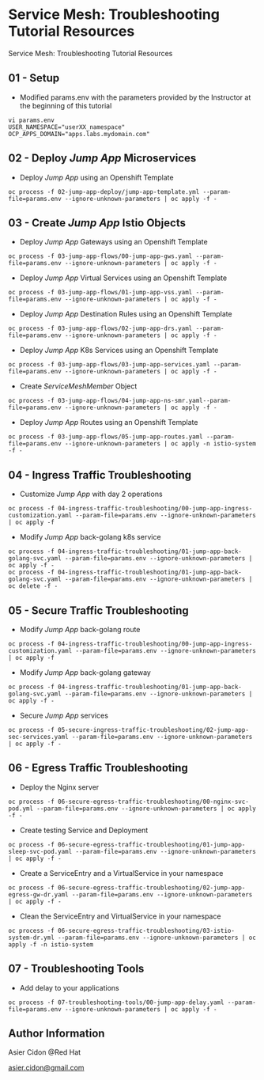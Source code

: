# Service Mesh: Troubleshooting Tutorial Resources

Service Mesh: Troubleshooting Tutorial Resources

## 01 - Setup

- Modified params.env with the parameters provided by the Instructor at the beginning of this tutorial

```$bash
vi params.env
USER_NAMESPACE="userXX_namespace"
OCP_APPS_DOMAIN="apps.labs.mydomain.com"
```

## 02 - Deploy _Jump App_ Microservices

- Deploy _Jump App_ using an Openshift Template

```$bash
oc process -f 02-jump-app-deploy/jump-app-template.yml --param-file=params.env --ignore-unknown-parameters | oc apply -f -
```

## 03 - Create _Jump App_ Istio Objects

- Deploy _Jump App_ Gateways using an Openshift Template

```$bash
oc process -f 03-jump-app-flows/00-jump-app-gws.yaml --param-file=params.env --ignore-unknown-parameters | oc apply -f -
```

- Deploy _Jump App_ Virtual Services using an Openshift Template

```$bash
oc process -f 03-jump-app-flows/01-jump-app-vss.yaml --param-file=params.env --ignore-unknown-parameters | oc apply -f -
```

- Deploy _Jump App_ Destination Rules using an Openshift Template

```$bash
oc process -f 03-jump-app-flows/02-jump-app-drs.yaml --param-file=params.env --ignore-unknown-parameters | oc apply -f -
```

- Deploy _Jump App_ K8s Services using an Openshift Template

```$bash
oc process -f 03-jump-app-flows/03-jump-app-services.yaml --param-file=params.env --ignore-unknown-parameters | oc apply -f -
```

- Create _ServiceMeshMember_ Object

```$bash
oc process -f 03-jump-app-flows/04-jump-app-ns-smr.yaml--param-file=params.env --ignore-unknown-parameters | oc apply -f -
```

- Deploy _Jump App_ Routes using an Openshift Template

```$bash
oc process -f 03-jump-app-flows/05-jump-app-routes.yaml --param-file=params.env --ignore-unknown-parameters | oc apply -n istio-system -f -
```

## 04 - Ingress Traffic Troubleshooting

- Customize _Jump App_ with day 2 operations

```$bash
oc process -f 04-ingress-traffic-troubleshooting/00-jump-app-ingress-customization.yaml --param-file=params.env --ignore-unknown-parameters | oc apply -f
```

- Modify _Jump App_ back-golang k8s service

```$bash
oc process -f 04-ingress-traffic-troubleshooting/01-jump-app-back-golang-svc.yaml --param-file=params.env --ignore-unknown-parameters | oc apply -f -
oc process -f 04-ingress-traffic-troubleshooting/01-jump-app-back-golang-svc.yaml --param-file=params.env --ignore-unknown-parameters | oc delete -f -
```

## 05 - Secure Traffic Troubleshooting

- Modify _Jump App_ back-golang route

```$bash
oc process -f 04-ingress-traffic-troubleshooting/00-jump-app-ingress-customization.yaml --param-file=params.env --ignore-unknown-parameters | oc apply -f
```

- Modify _Jump App_ back-golang gateway

```$bash
oc process -f 04-ingress-traffic-troubleshooting/01-jump-app-back-golang-svc.yaml --param-file=params.env --ignore-unknown-parameters | oc apply -f -
```

- Secure _Jump App_ services

```$bash
oc process -f 05-secure-ingress-traffic-troubleshooting/02-jump-app-sec-services.yaml --param-file=params.env --ignore-unknown-parameters | oc apply -f -
```


## 06 - Egress Traffic Troubleshooting

- Deploy the Nginx server

```$bash
oc process -f 06-secure-egress-traffic-troubleshooting/00-nginx-svc-pod.yml --param-file=params.env --ignore-unknown-parameters | oc apply -f -
```

- Create testing Service and Deployment

```$bash
oc process -f 06-secure-egress-traffic-troubleshooting/01-jump-app-sleep-svc-pod.yaml --param-file=params.env --ignore-unknown-parameters | oc apply -f -
```

- Create a ServiceEntry and a VirtualService in your namespace

```$bash
oc process -f 06-secure-egress-traffic-troubleshooting/02-jump-app-egress-gw-dr.yaml --param-file=params.env --ignore-unknown-parameters | oc apply -f -
```

- Clean the ServiceEntry and VirtualService in your namespace

```$bash
oc process -f 06-secure-egress-traffic-troubleshooting/03-istio-system-dr.yml --param-file=params.env --ignore-unknown-parameters | oc apply -f -n istio-system
```

## 07 - Troubleshooting Tools

- Add delay to your applications

```$bash
oc process -f 07-troubleshooting-tools/00-jump-app-delay.yaml --param-file=params.env --ignore-unknown-parameters | oc apply -f -
```

## Author Information

Asier Cidon @Red Hat

asier.cidon@gmail.com
